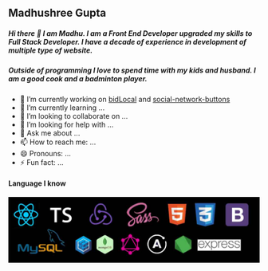 ## Madhushree Gupta


##### Hi there 👋  I am Madhu. I am a Front End Developer upgraded my skills to Full Stack Developer. I have a decade of experience in development of multiple type of website.

##### Outside of programming I love to spend time with my kids and husband. I am a good cook and a badminton player. 

- 🔭 I’m currently working on [bidLocal](https://github.com/Snugles/bid-local) and [social-network-buttons](https://github.com/madhushree007/social-sharing-buttons)
- 🌱 I’m currently learning ...
- 👯 I’m looking to collaborate on ...
- 🤔 I’m looking for help with ...
- 💬 Ask me about ...
- 📫 How to reach me: ...
- 😄 Pronouns: ...
- ⚡ Fun fact: ...

#### Language I know

![alt text](https://github.com/madhushree007/madhushree007/blob/main/tech.jpg)



<!--
**madhushree007/madhushree007** is a ✨ _special_ ✨ repository because its `README.md` (this file) appears on your GitHub profile.

Here are some ideas to get you started:

- 🔭 I’m currently working on ...
- 🌱 I’m currently learning ...
- 👯 I’m looking to collaborate on ...
- 🤔 I’m looking for help with ...
- 💬 Ask me about ...
- 📫 How to reach me: ...
- 😄 Pronouns: ...
- ⚡ Fun fact: ...
-->
